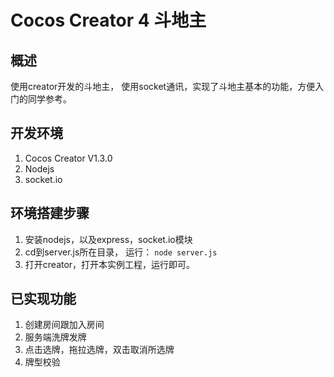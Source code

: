 # Cocos Creator 4 斗地主

## 概述
使用creator开发的斗地主， 使用socket通讯，实现了斗地主基本的功能，方便入门的同学参考。

## 开发环境
1. Cocos Creator V1.3.0
2. Nodejs
3. socket.io

## 环境搭建步骤
1. 安装nodejs，以及express，socket.io模块
2. cd到server.js所在目录， 运行： `node server.js`
3. 打开creator，打开本实例工程，运行即可。

## 已实现功能
1. 创建房间跟加入房间
2. 服务端洗牌发牌
3. 点击选牌，拖拉选牌，双击取消所选牌
4. 牌型校验

